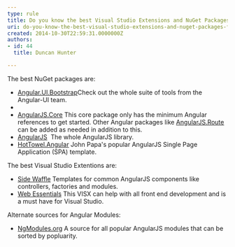 ```yaml
---
type: rule
title: Do you know the best Visual Studio Extensions and NuGet Packages for AngularJS?
uri: do-you-know-the-best-visual-studio-extensions-and-nuget-packages-for-angularjs
created: 2014-10-30T22:59:31.0000000Z
authors:
- id: 44
  title: Duncan Hunter

---
```


 
​​​​The best NuGet packages are:​​
 




- [Angular.UI.Bootstrap](http&#58;//www.nuget.org/packages/Angular.UI.Bootstrap/)​​​
Check out the whole suite of tools from the Angular-UI​ team.
- 
- [AngularJS.Core](http&#58;//www.nuget.org/packages/AngularJS.Core/)
This core package only has the minimum Angular references to get started. Other Angular packages like [AngularJS.Route](https&#58;//www.nuget.org/packages/AngularJS.Route/)​ can be added as needed in addition to this.​
- [AngularJS](http&#58;//www.nuget.org/packages/angularjs) 
The whole AngularJS library​.​
- [HotTowel.Angular](http&#58;//www.nuget.org/packages/HotTowel.Angular/) ​
John Papa's popular AngularJS Single Page Application (SPA) template.


The best Visual Studio Extentions are:

- ​[Side Waffle](http&#58;//sidewaffle.com/)
Templates for common AngularJS components like controllers, factories and modules.
- [Web Essentials​](http&#58;//vswebessentials.com/)
This VISX can help with all front end development and is a must have for Visual Studio.





Alternate sources for Angular Modules:

- ​​[NgModules.org](http&#58;//ngmodules.org/)
A source for all popular AngularJS modules that can be sorted by popluarity.





